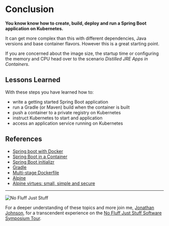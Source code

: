 # Conclusion #

**You know know how to create, build, deploy and run a Spring Boot application on Kubernetes.**

It can get more complex than this with different dependencies, Java versions and base container flavors. However this is a great starting point.  

If you are concerned about the image size, the startup time or configuring the memory and CPU head over to the scenario _Distilled JRE Apps in Containers_.

## Lessons Learned ##

With these steps you have learned how to:

- write a getting started Spring Boot application
- run a Gradle (or Maven) build when the container is built
- push a container to a private registry on Kubernetes
- instruct Kubernetes to start and application
- access an application service running on Kubernetes

## References ##

- [Spring boot with Docker](https://spring.io/guides/gs/spring-boot-docker/)
- [Spring Boot in a Container](https://spring.io/blog/2018/11/08/spring-boot-in-a-container)
- [Spring Boot initializr](https://github.com/spring-io/initializr)
- [Gradle](https://gradle.org)
- [Multi-stage Dockerfile](https://docs.docker.com/develop/develop-images/multistage-build/)
- [Alpine](https://en.wikipedia.org/wiki/Alpine_Linux)
- [Alpine virtues: small, simple and secure](https://alpinelinux.org/about/)

------
![No Fluff Just Stuff](/javajon/courses/kubernetes-fundamentals/springboot-to-k8s/assets/nfjs.png "No Fluff Just Stuff")

For a deeper understanding of these topics and more join me, [Jonathan Johnson](https://nofluffjuststuff.com/conference/speaker/jonathan_johnson), for a transcendent experience on the [No Fluff Just Stuff Software Symposium Tour](https://nofluffjuststuff.com).
